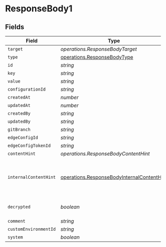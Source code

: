 # ResponseBody1


## Fields

| Field                                                                                                    | Type                                                                                                     | Required                                                                                                 | Description                                                                                              |
| -------------------------------------------------------------------------------------------------------- | -------------------------------------------------------------------------------------------------------- | -------------------------------------------------------------------------------------------------------- | -------------------------------------------------------------------------------------------------------- |
| `target`                                                                                                 | *operations.ResponseBodyTarget*                                                                          | :heavy_minus_sign:                                                                                       | N/A                                                                                                      |
| `type`                                                                                                   | [operations.ResponseBodyType](../../models/operations/responsebodytype.md)                               | :heavy_minus_sign:                                                                                       | N/A                                                                                                      |
| `id`                                                                                                     | *string*                                                                                                 | :heavy_minus_sign:                                                                                       | N/A                                                                                                      |
| `key`                                                                                                    | *string*                                                                                                 | :heavy_minus_sign:                                                                                       | N/A                                                                                                      |
| `value`                                                                                                  | *string*                                                                                                 | :heavy_minus_sign:                                                                                       | N/A                                                                                                      |
| `configurationId`                                                                                        | *string*                                                                                                 | :heavy_minus_sign:                                                                                       | N/A                                                                                                      |
| `createdAt`                                                                                              | *number*                                                                                                 | :heavy_minus_sign:                                                                                       | N/A                                                                                                      |
| `updatedAt`                                                                                              | *number*                                                                                                 | :heavy_minus_sign:                                                                                       | N/A                                                                                                      |
| `createdBy`                                                                                              | *string*                                                                                                 | :heavy_minus_sign:                                                                                       | N/A                                                                                                      |
| `updatedBy`                                                                                              | *string*                                                                                                 | :heavy_minus_sign:                                                                                       | N/A                                                                                                      |
| `gitBranch`                                                                                              | *string*                                                                                                 | :heavy_minus_sign:                                                                                       | N/A                                                                                                      |
| `edgeConfigId`                                                                                           | *string*                                                                                                 | :heavy_minus_sign:                                                                                       | N/A                                                                                                      |
| `edgeConfigTokenId`                                                                                      | *string*                                                                                                 | :heavy_minus_sign:                                                                                       | N/A                                                                                                      |
| `contentHint`                                                                                            | *operations.ResponseBodyContentHint*                                                                     | :heavy_minus_sign:                                                                                       | N/A                                                                                                      |
| `internalContentHint`                                                                                    | [operations.ResponseBodyInternalContentHint](../../models/operations/responsebodyinternalcontenthint.md) | :heavy_minus_sign:                                                                                       | Similar to `contentHints`, but should not be exposed to the user.                                        |
| `decrypted`                                                                                              | *boolean*                                                                                                | :heavy_minus_sign:                                                                                       | Whether `value` is decrypted.                                                                            |
| `comment`                                                                                                | *string*                                                                                                 | :heavy_minus_sign:                                                                                       | N/A                                                                                                      |
| `customEnvironmentId`                                                                                    | *string*                                                                                                 | :heavy_minus_sign:                                                                                       | N/A                                                                                                      |
| `system`                                                                                                 | *boolean*                                                                                                | :heavy_minus_sign:                                                                                       | N/A                                                                                                      |